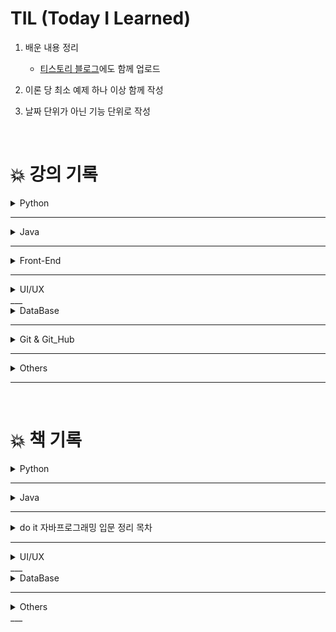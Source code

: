 # TIL (Today I Learned)

1. 배운 내용 정리

   - [티스토리 블로그](https://ktae23.tistory.com/)에도 함께 업로드

2. 이론 당 최소 예제 하나 이상 함께 작성

3. 날짜 단위가 아닌 기능 단위로 작성



<br/>



# 💥 강의 기록

<details>
    <summary>Python</summary>
🟢 Programming for Everybody (Getting Started with Python) - University of Michigan_Coursera <br/>
    🟢 Python Data Structures - University of Michigan_Coursera<br/>
    🟢 Using Python to Access Web Data - University of Michigan_Coursera<br/>
    🟢 Using Databases with Python - University of Michigan_Coursera<br/>
🟢 파이썬으로 시작하는 데이터 사이언스 - 부스트코스<br/>
🟢 체셔의 퀴즈, 파이썬 기초 강의 등 - 엘리스<br/>
</details>

___

<details>
    <summary>Java
        </summary>
🟢 자바 프로그래밍 입문 -박은종 <br>
🟢 스프링 입문 - 코드로 배우는 스프링 부트, 웹 MVC, DB 접근 기술 -김영한<br>
🟢 이것이 자바다 - 신용권<br>
🟢 K-Digital Training - 멀티캠퍼스 온·오프 연계 AI활용 지능형 서비스 개발- 전은수<br>
🟢 시크릿코드 : SpringBoot/JPA - 컨트롤러 구현 편<br>
🟢 초격차 : java/spring<br>
</details>

___

<details>
    <summary>Front-End</summary>
🟢 React - 생활코딩<br>
🟢 React JS Crash Course 2021 - Traversy Media   
🟢 Angular 7.0 프로그래밍 - 강의 운영 업무 중 수강    
</details>


___

<details>
    <summary>UI/UX</summary>
🟢 learn-Html - Codecademy<br>
🟢 WEB2 - JavaScript - 생활코딩<br>
🟢 WEB2 - CSS - 생활코딩<br>
🟢 코딩 신생아 인강 - 패스트캠퍼스 - 고현민 강사<br>
</details>
___

<details>
    <summary>DataBase</summary>
🟢 DataBase 1 & 2 - MySQL - 생활코딩<br>
    </details>

___

<details>
    <summary>Git & Git_Hub</summary>
🟢 Git & Git_Hub 특강 - 멀티캠퍼스 강동주<br>
    </details>

___

<details>
    <summary>Others</summary>
🟢 컴퓨터, 웹, 코딩, 프로그래밍의 시작 - Web1 - 생활코딩<br>
🟢 Kevin의 알기 쉬운 Java 개발자 로드맵 이야기 - Kevin<br>
🟢 헬로 데이터 사이언스 - 부스트코스<br>
🟢 비전공자를 위한 개발자 취업 올인원 가이드 [통합편]<br>
</details>

---

<br/>



# 💥 책 기록

<details>
    <summary>Python
        </summary>
🟢 Do it! 점프 투 파이썬<br>
🟢 Do it! 파이썬 생활 프로그래밍<br>
🟢 딥러닝 챗봇<br>
</details>

---

<details>
    <summary>Java
        </summary>
🟢 Do it! 자바 프로그래밍 입문<br>
🟢 이것이 자바다<br>
🟢 자바 웹을 다루는 기술<br>
🟢 자바 웹 프로그래밍 Next Step<br>
</details>

___


<details>
<summary>do it 자바프로그래밍 입문 정리 목차</summary>
<br>
    <a href="https://github.com/ktae23/TIL/blob/master/JAVA_Study/Doit_Java/01_%EB%B3%80%EC%88%98.md">🟩변수</a>
    <br/>
    <a href="https://github.com/ktae23/TIL/blob/master/JAVA_Study/Doit_Java/02_%EC%83%81%EC%88%98%EC%99%80_%EB%A6%AC%ED%84%B0%EB%9F%B4.md">🟩상수와 리터럴</a>
    <br/>
    <a href="https://github.com/ktae23/TIL/blob/master/JAVA_Study/Doit_Java/03_%ED%98%95%20%EB%B3%80%ED%99%98(type%20conversion).md">🟩형 변환</a>
    <br/>
    <a href="https://github.com/ktae23/TIL/blob/master/JAVA_Study/Doit_Java/04_%ED%95%AD%EA%B3%BC%20%EC%97%B0%EC%82%B0%EC%9E%90.md">🟩항과 연산자</a>
    <br/>
    <a href="https://github.com/ktae23/TIL/blob/master/JAVA_Study/Doit_Java/05_If-Else.md">🟩If-else</a>
    <br/>
    <a href="https://github.com/ktae23/TIL/blob/master/JAVA_Study/Doit_Java/06_Switch-Case.md">🟩Switch-case</a>
    <br/>
    <a href="https://github.com/ktae23/TIL/blob/master/JAVA_Study/Doit_Java/07_for.md">🟩For</a>
    <br/>
    <a href="https://github.com/ktae23/TIL/blob/master/JAVA_Study/Doit_Java/08_continue%2CBreak.md">🟩Continue, Break</a>
    <br/>
    <a href="https://github.com/ktae23/TIL/blob/master/JAVA_Study/Doit_Java/09_while.md">🟩While</a>
    <br/>
    <a href="https://github.com/ktae23/TIL/blob/master/JAVA_Study/Doit_Java/10_Class_Package_Method.md">🟩Class, Package, Method</a>
    <br/>
    <a href="https://github.com/ktae23/TIL/blob/master/JAVA_Study/Doit_Java/11_Call_Method%2C%20Stack_Memory.md">🟩Call Method, Stack Memory</a>
    <br/>
    <a href="https://github.com/ktae23/TIL/blob/master/JAVA_Study/Doit_Java/12_Main_Method.md">🟩Main Method</a>
    <br/>
    <a href="https://github.com/ktae23/TIL/blob/master/JAVA_Study/Doit_Java/13_Instance%2CHeap_Memory.md">🟩Instance, Heap</a>
    <br/>
    <a href="https://github.com/ktae23/TIL/blob/master/JAVA_Study/Doit_Java/14_Constructor.md">🟩Constructor</a>
    <br/>
    <a href="https://github.com/ktae23/TIL/blob/master/JAVA_Study/Doit_Java/15_Reference_Type.md">🟩Reference Type</a>
    <br/>
    <a href="https://github.com/ktae23/TIL/blob/master/JAVA_Study/Doit_Java/16_Information_Hiding.md">🟩Information Hiding</a>
    <br/>
    <a href="https://github.com/ktae23/TIL/blob/master/JAVA_Study/Doit_Java/17_This.md">🟩this</a>
    <br/>
    <a href="https://github.com/ktae23/TIL/blob/master/JAVA_Study/Doit_Java/18_Object_Oriented_Programing.md">🟩OOP</a>
    <br/>
    <a href="https://github.com/ktae23/TIL/blob/master/JAVA_Study/Doit_Java/19_Static%2C%20Variable_Valid_Range.md">🟩Static</a>
    <br/>
    <a href="https://github.com/ktae23/TIL/blob/master/JAVA_Study/Doit_Java/20_Singleton_Pattern.md">🟩Singleton</a>
    <br/>
    <a href="https://github.com/ktae23/TIL/blob/master/JAVA_Study/Doit_Java/21_Array.md">🟩Array</a>
    <br/>
    <a href="https://github.com/ktae23/TIL/blob/master/JAVA_Study/Doit_Java/22_Array_Copy.md">🟩Array Copy</a>
    <br/>
    <a href="https://github.com/ktae23/TIL/blob/master/JAVA_Study/Doit_Java/23_Multi-dimensional_%20Array.md">🟩Multi Dimention Array</a>
    <br/>
    <a href="https://github.com/ktae23/TIL/blob/master/JAVA_Study/Doit_Java/24_Inheritance.md">🟩Interitance</a>
    <br/>
    <a href="https://github.com/ktae23/TIL/blob/master/JAVA_Study/Doit_Java/25_Polymorphism.md">🟩Polymorpism</a>
    <br/>
    <a href="https://github.com/ktae23/TIL/blob/master/JAVA_Study/Doit_Java/26_Abstract.md">🟩Abstract</a>
    <br/>
    <a href="https://github.com/ktae23/TIL/blob/master/JAVA_Study/Doit_Java/27_Interface.md">🟩Interfacece</a>
    <br/>
    <a href="https://github.com/ktae23/TIL/blob/master/JAVA_Study/Doit_Java/28_Base_Classes.md">🟩Basic Class</a>
    <br/>
    <a href="https://github.com/ktae23/TIL/blob/master/JAVA_Study/Doit_Java/29_Generic.md">🟩Generic</a>
    <br/>
    <a href="https://github.com/ktae23/TIL/blob/master/JAVA_Study/Doit_Java/30_Collection_Framework_List_Interface.md">🟩Collection FrameWork List</a>
    <br/>
    <a href="https://github.com/ktae23/TIL/blob/master/JAVA_Study/Doit_Java/31_Collection_Framework_Set_And_Map_Interface.md">🟩Collection FrameWork Set and Map</a>
    <br/>
    <a href="https://github.com/ktae23/TIL/blob/master/JAVA_Study/Doit_Java/32_InnerClass.md">🟩Inner Class</a>
    <br/>
    <a href="https://github.com/ktae23/TIL/blob/master/JAVA_Study/Doit_Java/33_Lambda_And_Stream.md">🟩Lambda and Stream</a>
    <br/>
    <a href="https://github.com/ktae23/TIL/blob/master/JAVA_Study/Doit_Java/34_Exception.md">🟩Exception</a>
    <br/>
    <a href="https://github.com/ktae23/TIL/blob/master/JAVA_Study/Doit_Java/35_IOStream.md">🟩IOStream</a>
    <br/>
    <a href="https://github.com/ktae23/TIL/blob/master/JAVA_Study/%ED%9A%8C%EA%B3%A0.md">🟥회고</a>
</details>

___

<details>
    <summary>UI/UX</summary>
🟢 HTML5 웹 프로그래밍 입문<br>
</details>
___

<details>
    <summary>DataBase</summary>
🟢 이것이 오라클이다<br>
</details>

___

<details>
    <summary>Others</summary>
🟢 똑똑한 챗봇 만들기<br>
🟢 커리어 스킬<br>
🟢 프로그래머의 길 멘토에게 묻다<br>
</details>
___

